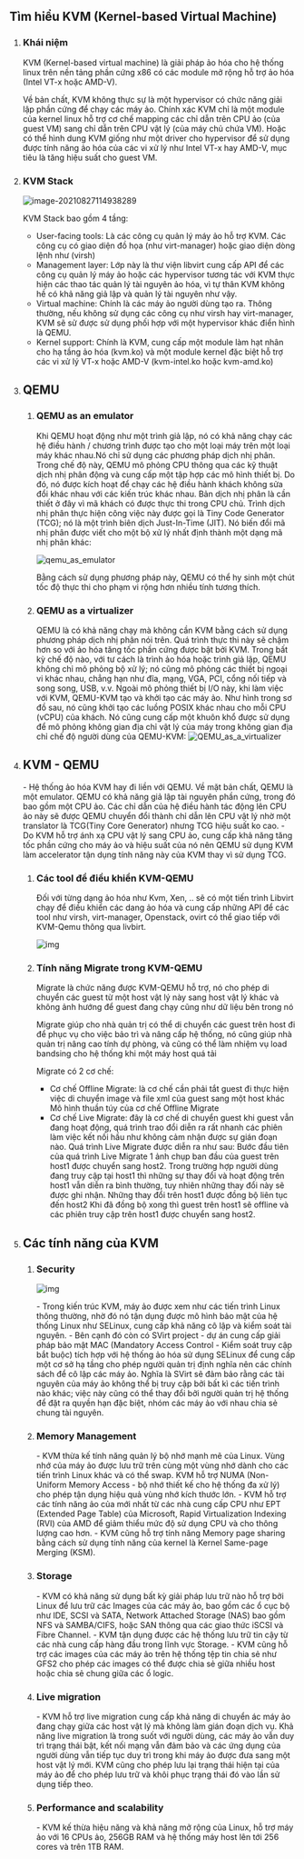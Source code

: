 ## Tìm hiểu KVM (Kernel-based Virtual Machine)

1. ### Khái niệm

   KVM (Kernel-based virtual machine) là giải pháp ảo hóa cho hệ thống linux trên nền tảng phần cứng x86 có các module mở rộng hỗ trợ ảo hóa (Intel VT-x hoặc AMD-V). 

   Về bản chất, KVM không thực sự là một hypervisor có chức năng giải lập phần cứng để chạy các máy ảo. Chính xác KVM chỉ là một module của kernel linux hỗ trợ cơ chế mapping các chỉ dẫn trên CPU ảo (của guest VM) sang chỉ dẫn trên CPU vật lý (của máy chủ chứa VM). Hoặc có thể hình dung KVM giống như một driver cho hypervisor để sử dụng được tính năng ảo hóa của các vi xử lý như Intel VT-x hay AMD-V, mục tiêu là tăng hiệu suất cho guest VM.

2. ### KVM Stack

   ![image-20210827114938289](C:\Users\admin\AppData\Roaming\Typora\typora-user-images\image-20210827114938289.png)

   KVM Stack bao gồm 4 tầng:

   - User-facing tools: Là các công cụ quản lý máy ảo hỗ trợ KVM. Các công cụ có giao diện đồ họa (như virt-manager) hoặc giao diện dòng lệnh như (virsh)
   - Management layer: Lớp này là thư viện libvirt cung cấp API để các công cụ quản lý máy ảo hoặc các hypervisor tương tác với KVM thực hiện các thao tác quản lý tài nguyên ảo hóa, vì tự thân KVM không hề có khả năng giả lập và quản lý tài nguyên như vậy.
   - Virtual machine: Chính là các máy ảo người dùng tạo ra. Thông thường, nếu không sử dụng các công cụ như virsh hay virt-manager, KVM sẽ sử được sử dụng phối hợp với một hypervisor khác điển hình là QEMU.
   - Kernel support: Chính là KVM, cung cấp một module làm hạt nhân cho hạ tầng ảo hóa (kvm.ko) và một module kernel đặc biệt hỗ trợ các vi xử lý VT-x hoặc AMD-V (kvm-intel.ko hoặc kvm-amd.ko)

3. ## QEMU

   1. ### QEMU as an emulator

      Khi QEMU hoạt động như một trình giả lập, nó có khả năng chạy các hệ điều hành / chương trình được tạo cho một loại máy trên một loại máy khác nhau.Nó chỉ sử dụng các phương pháp dịch nhị phân. Trong chế độ này, QEMU mô phỏng CPU thông qua các kỹ thuật dịch nhị phân động và cung cấp một tập hợp các mô hình thiết bị. Do đó, nó được kích hoạt để chạy các hệ điều hành khách không sửa đổi khác nhau với các kiến trúc khác nhau. Bản dịch nhị phân là cần thiết ở đây vì mã khách có được thực thi trong CPU chủ. Trình dịch nhị phân thực hiện công việc này được gọi là Tiny 
      Code Generator (TCG); nó là một trình biên dịch Just-In-Time (JIT). Nó biến đổi mã nhị phân được viết cho một bộ xử lý nhất định thành một dạng mã nhị phân khác:

      ![qemu_as_emulator](https://user-images.githubusercontent.com/62655597/131079559-1d1fd3fa-4f8b-4736-b6fb-12eaff3b7564.PNG)

      Bằng cách sử dụng phương pháp này, QEMU có thể hy sinh một chút tốc độ thực thi cho phạm vi rộng hơn nhiều
      tính tương thích.

   2. ### QEMU as a virtualizer

      QEMU là có khả năng chạy mà không cần KVM bằng cách sử dụng phương pháp dịch nhị phân nói trên.
      Quá trình thực thi này sẽ chậm hơn so với ảo hóa tăng tốc phần cứng được bật bởi KVM. Trong bất kỳ chế độ nào, với tư cách là trình ảo hóa hoặc trình giả lập, QEMU không chỉ mô phỏng bộ xử lý; nó cũng mô phỏng các thiết bị ngoại vi khác nhau, chẳng hạn như đĩa, mạng, VGA, PCI, cổng nối tiếp và song song, USB, v.v. Ngoài mô phỏng thiết bị I/O này, khi làm việc với KVM, QEMU-KVM tạo và khởi tạo các máy ảo. Như hình trong sơ đồ sau, nó cũng khởi tạo các luồng POSIX khác nhau cho mỗi CPU (vCPU) của khách. Nó cũng cung cấp một khuôn khổ được sử dụng để mô phỏng không gian địa chỉ vật lý của máy trong không gian địa chỉ chế độ người dùng của QEMU-KVM:
![QEMU_as_a_virtualizer](https://user-images.githubusercontent.com/62655597/131079596-aede51f0-e78e-4e41-828c-3a6375a4f116.PNG)

      

4. ## KVM - QEMU

   \- Hệ thống ảo hóa KVM hay đi liền với QEMU. Về mặt bản chất, QEMU là một emulator. QEMU có khả năng giả lập tài nguyên phần cứng, trong đó bao gồm một CPU ảo. Các chỉ dẫn của hệ điều hành tác động lên CPU ảo này sẽ được QEMU chuyển đổi thành chỉ dẫn lên CPU vật lý nhờ một translator là TCG(Tiny Core Generator) nhưng TCG hiệu suất ko cao.
   \- Do KVM hỗ trợ ánh xạ CPU vật lý sang CPU ảo, cung cấp khả năng tăng tốc phần cứng cho máy ảo và hiệu suất của nó nên QEMU sử dụng KVM làm accelerator tận dụng tính năng này của KVM thay vì sử dụng TCG.

   1. ### Các tool để điều khiển KVM-QEMU

      Đối với từng dạng ảo hóa như Kvm, Xen, .. sẽ có một tiến trình Libvirt chạy để điều khiển các dang ảo hóa và cung cấp những API để các tool như virsh, virt-manager, Openstack, ovirt có thể giao tiếp với KVM-Qemu thông qua livbirt.

      ![img](https://camo.githubusercontent.com/f213e7d48c1641ad15f9988ed731c354abb92a8e01997224b8d80405d2141c10/687474703a2f2f692e696d6775722e636f6d2f6332516e3456382e706e67)

   2. ### Tính năng Migrate trong KVM-QEMU

      Migrate là chức năng được KVM-QEMU hỗ trợ, nó cho phép di chuyển các guest từ một host vật lý này sang host vật lý khác và không ảnh hướng để guest đang chạy cũng như dữ liệu bên trong nó

      Migrate giúp cho nhà quản trị có thể di chuyển các guest trên host đi để phục vụ cho việc bảo trì và nâng cấp hệ thống, nó cũng giúp nhà quản trị nâng cao tính dự phòng, và cũng có thể làm nhiệm vụ load bandsing cho hệ thống khi một máy host quá tải

      Migrate có 2 cơ chế:

      - Cơ chế Offline Migrate: là cơ chế cần phải tắt guest đi thực hiện việc di chuyển image và file xml của guest sang một host khác Mô hình thuần túy của cơ chế Offline Migrate
      - Cơ chế Live Migrate: đây là cơ chế di chuyển guest khi guest vẫn đang hoạt động, quá trình trao đổi diễn ra rất nhanh các phiên làm việc kết nối hầu như không cảm nhận được sự gián đoạn nào. Quá trình Live Migrate được diễn ra như sau: Bước đầu tiên của quá trình Live Migrate 1 ảnh chụp ban đầu của guest trên host1 được chuyển sang host2. Trong trường hợp người dùng đang truy cập tại host1 thì những sự thay đổi và hoạt động trên host1 vẫn diễn ra bình thường, tuy nhiên những thay đổi này sẽ được ghi nhận. Những thay đổi trên host1 được đồng bộ liên tục đến host2 Khi đã đồng bộ xong thì guest trên host1 sẽ offline và các phiên truy cập trên host1 được chuyển sang host2.

5. ## Các tính năng của KVM

   1. ### Security

      ![img](https://camo.githubusercontent.com/b9c22845e52c52d6b2a5ed690825b39c3dc264c35f1d995619949ae35d1fe4e4/687474703a2f2f692e696d6775722e636f6d2f39314756674d4d2e706e67)

      \- Trong kiến trúc KVM, máy ảo được xem như các tiến trình Linux thông thường, nhờ đó nó tận dụng được mô hình bảo mật của hệ thống Linux như SELinux, cung cấp khả năng cô lập và kiểm soát tài nguyên.
      \- Bên cạnh đó còn có SVirt project - dự án cung cấp giải pháp bảo mật MAC (Mandatory Access Control - Kiểm soát truy cập bắt buộc) tích hợp với hệ thống ảo hóa sử dụng SELinux để cung cấp một cơ sở hạ tầng cho phép người quản trị định nghĩa nên các chính sách để cô lập các máy ảo. Nghĩa là SVirt sẽ đảm bảo rằng các tài nguyên của máy ảo không thể bị truy cập bởi bất kì các tiến trình nào khác; việc này cũng có thể thay đổi bởi người quản trị hệ thống để đặt ra quyền hạn đặc biệt, nhóm các máy ảo với nhau chia sẻ chung tài nguyên.

   2. ### Memory Management

      \- KVM thừa kế tính năng quản lý bộ nhớ mạnh mẽ của Linux. Vùng nhớ của máy ảo được lưu trữ trên cùng một vùng nhớ dành cho các tiến trình Linux khác và có thể swap. KVM hỗ trợ NUMA (Non-Uniform Memory Access - bộ nhớ thiết kế cho hệ thống đa xử lý) cho phép tận dụng hiệu quả vùng nhớ kích thước lớn.
      \- KVM hỗ trợ các tính năng ảo của mới nhất từ các nhà cung cấp CPU như EPT (Extended Page Table) của Microsoft, Rapid Virtualization Indexing (RVI) của AMD để giảm thiểu mức độ sử dụng CPU và cho thông lượng cao hơn.
      \- KVM cũng hỗ trợ tính năng Memory page sharing bằng cách sử dụng tính năng của kernel là Kernel Same-page Merging (KSM).

   3. ### Storage

      \- KVM có khả năng sử dụng bất kỳ giải pháp lưu trữ nào hỗ trợ bởi Linux để lưu trữ các Images của các máy ảo, bao gồm các ổ cục bộ như IDE, SCSI và SATA, Network Attached Storage (NAS) bao gồm NFS và SAMBA/CIFS, hoặc SAN thông qua các giao thức iSCSI và Fibre Channel.
      \- KVM tận dụng được các hệ thống lưu trữ tin cậy từ các nhà cung cấp hàng đầu trong lĩnh vực Storage.
      \- KVM cũng hỗ trợ các images của các máy ảo trên hệ thống tệp tin chia sẻ như GFS2 cho phép các images có thể được chia sẻ giữa nhiều host hoặc chia sẻ chung giữa các ổ logic.

   4. ### Live migration

      \- KVM hỗ trợ live migration cung cấp khả năng di chuyển ác máy ảo đang chạy giữa các host vật lý mà không làm gián đoạn dịch vụ. Khả năng live migration là trong suốt với người dùng, các máy ảo vẫn duy trì trạng thái bật, kết nối mạng vẫn đảm bảo và các ứng dụng của người dùng vẫn tiếp tục duy trì trong khi máy ảo được đưa sang một host vật lý mới. KVM cũng cho phép lưu lại trạng thái hiện tại của máy ảo để cho phép lưu trữ và khôi phục trạng thái đó vào lần sử dụng tiếp theo.

   5. ### Performance and scalability

      \- KVM kế thừa hiệu năng và khả năng mở rộng của Linux, hỗ trợ máy ảo với 16 CPUs ảo, 256GB RAM và hệ thống máy host lên tới 256 cores và trên 1TB RAM.

